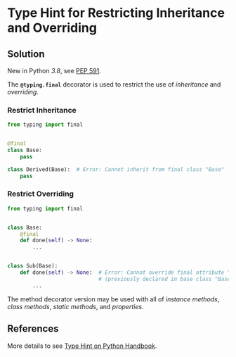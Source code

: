 # Type Hint for Restricting Inheritance and Overriding

## Solution

New in Python *3.8*,
see [PEP 591](https://peps.python.org/pep-0591/ "PEP 591 - Adding a final qualifier to typing").

The **`@typing.final`** decorator is used to restrict the use of *inheritance* and *overriding*.

### Restrict Inheritance

```python
from typing import final


@final
class Base:
    pass

class Derived(Base):  # Error: Cannot inherit from final class "Base"
    pass
```

### Restrict Overriding

```python
from typing import final


class Base:
    @final
    def done(self) -> None:
        ...


class Sub(Base):
    def done(self) -> None:  # Error: Cannot override final attribute "done"
                             # (previously declared in base class "Base")
        ...
```

The method decorator version may be used with all of *instance methods*, *class methods*,
*static methods*, and *properties*.

## References

More details to see [Type Hint on Python Handbook](https://leven-cn.github.io/python-handbook/recipes/core/type_hint).
